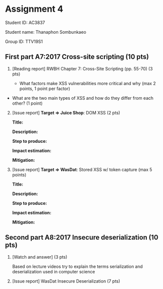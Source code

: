 # Assignment 4

Student ID: AC3837

Student name: Thanaphon Sombunkaeo

Group ID: TTV19S1

## First part A7:2017 Cross-site scripting (10 pts)

1. [Reading report] RWBH Chapter 7: Cross-Site Scripting (pp. 55-70) (3 pts) 

   - What factors make XSS vulnerabilities more critical and why (max 2 points, 1 point per factor)
- What are the two main types of XSS and how do they differ from each other? (1 point)
   
2. [Issue report] **Target => Juice Shop**: DOM XSS (2 pts)

   **Title:**

   **Description:**

   **Step to produce:**

   **Impact estimation:**

   **Mitigation:**

3. [Issue report] **Target => WasDat**: Stored XSS w/ token capture (max 5 points) 

   **Title:**

   **Description:**

   **Step to produce:**

   **Impact estimation:**

   **Mitigation:**

## Second part A8:2017 Insecure deserialization (10 pts)

1. [Watch and answer] (3 pts) 

   Based on lecture videos try to explain the terms serialization and deserialization used in computer science 

2. [Issue report] WasDat Insecure Deserialization (7 pts)